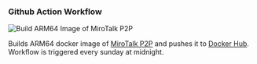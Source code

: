 ### Github Action Workflow

![Build ARM64 Image of MiroTalk P2P](https://github.com/amadr/mirotalk-p2p-arm64/actions/workflows/checkout-and-build.yml/badge.svg)

Builds ARM64 docker image of [MiroTalk P2P](https://github.com/miroslavpejic85/mirotalk) and pushes it to [Docker Hub](https://hub.docker.com/r/amadr/mirotalk-p2p-arm64). Workflow is triggered every sunday at midnight.
